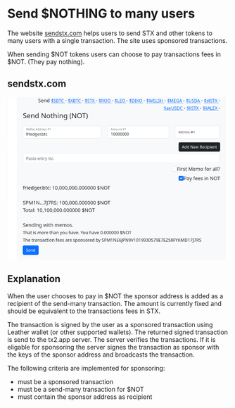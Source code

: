 # Send $NOTHING to many users

The website [sendstx.com](https://sendstx.com) helps users to send STX and other tokens to many users with a single transaction. The site uses sponsored transactions.

When sending $NOT tokens users can choose to pay transactions fees in $NOT. (They pay nothing).

## sendstx.com

![Send Nothing](img/send-many-not.png)

## Explanation

When the user chooses to pay in $NOT the sponsor address is added as a recipient of the send-many transaction. The amount is currently fixed and should be equivalent to the transactions fees in STX.

The transaction is signed by the user as a sponsored transaction using Leather wallet (or other supported wallets). The returned signed transaction is send to the tx2.app server. The server verifies the transactions. If it is eligable for sponsoring the server signes the transaction as sponsor with the keys of the sponsor address and broadcasts the transaction.

The following criteria are implemented for sponsoring:

- must be a sponsored transaction
- must be a send-many transaction for $NOT
- must contain the sponsor address as recipient
